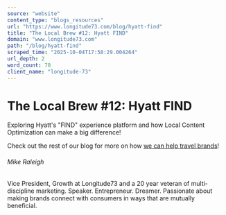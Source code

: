 ```yaml
---
source: "website"
content_type: "blogs_resources"
url: "https://www.longitude73.com/blog/hyatt-find"
title: "The Local Brew #12: Hyatt FIND"
domain: "www.longitude73.com"
path: "/blog/hyatt-find"
scraped_time: "2025-10-04T17:58:29.004264"
url_depth: 2
word_count: 70
client_name: "longitude-73"
---
```


# The Local Brew #12: Hyatt FIND

Exploring Hyatt's "FIND" experience platform and how Local Content Optimization can make a big difference!

Check out the rest of our blog for more on how [we can help travel brands](/blog/the-local-brew-38-staying-active-in-the-7-stages-of-the-hotel-guest-journey)!

###### Mike Raleigh

Vice President, Growth at Longitude73 and a 20 year veteran of multi-discipline marketing. Speaker. Entrepreneur. Dreamer. Passionate about making brands connect with consumers in ways that are mutually beneficial.